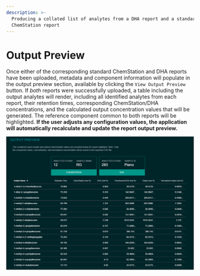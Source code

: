 ```yaml
---
description: >-
  Producing a collated list of analytes from a DHA report and a standard
  ChemStation report
---
```


# Output Preview

Once either of the corresponding standard ChemStation and DHA reports have been uploaded, metadata and component information will populate in the output preview section, available by clicking the `View Output Preview` button. If _both_ reports were successfully uploaded, a table including the output analytes will render, including all identified analytes from each report, their retention times, corresponding ChemStation/DHA concentrations, and the calculated output concentration values that will be generated. The reference component common to both reports will be highlighted. **If the user adjusts any configuration values, the application will automatically recalculate and update the report output preview.** 

![](.gitbook/assets/capture.PNG)

